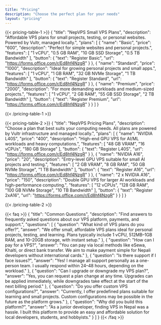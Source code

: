 ```yaml
---
title: "Pricing"
description: "Choose the perfect plan for your needs"
layout: "pricing"
---
```


{{< pricing-table-1 >}}
{
  "title": "NepVPS Small VPS Plans",
  "description": "Affordable VPS plans for small projects, testing, or personal websites. Powered by Vultr, managed locally.",
  "plans": [
    {
      "name": "Basic",
      "price": "600",
      "description": "Perfect for simple websites and personal projects.",
      "features": [
        "1 vCPU",
        "0.5 GB RAM",
        "10 GB SSD Storage",
        "0.5 TB Bandwidth"
      ],
      "button": {
        "text": "Register Basic",
        "url": "https://forms.office.com/r/Ed8hf4NzgR"
      }
    },
    {
      "name": "Standard",
      "price": "1000",
      "description": "Ideal for growing personal projects and small apps.",
      "features": [
        "1 vCPU",
        "1 GB RAM",
        "32 GB NVMe Storage",
        "1 TB Bandwidth"
      ],
      "button": {
        "text": "Register Standard",
        "url": "https://forms.office.com/r/Ed8hf4NzgR"
      }
    },
    {
      "name": "Premium",
      "price": "2000",
      "description": "For more demanding workloads and medium-sized projects.",
      "features": [
        "1 vCPU",
        "2 GB RAM",
        "55 GB SSD Storage",
        "2 TB Bandwidth"
      ],
      "button": {
        "text": "Register Premium",
        "url": "https://forms.office.com/r/Ed8hf4NzgR"
      }
    }
  ]
}

{{< /pricing-table-1 >}}

<div class="mt-16"></div>

{{< pricing-table-2 >}}
{
  "title": "NepVPS Pricing Plans",
  "description": "Choose a plan that best suits your computing needs. All plans are powered by Vultr infrastructure and managed locally.",
  "plans": [
    {
      "name": "NVIDIA L40S",
      "price": "400",
      "description": "High-end GPU VPS for AI/ML workloads and heavy computations.",
      "features": [
        "48 GB VRAM",
        "16 vCPUs",
        "180 GB Storage"
      ],
      "button": {
        "text": "Register L40S",
        "url": "https://forms.office.com/r/Ed8hf4NzgR"
      }
    },
    {
      "name": "NVIDIA A16",
      "price": "20",
      "description": "Entry-level GPU VPS suitable for small AI projects and testing.",
      "features": [
        "2 GB VRAM",
        "8 GB RAM",
        "50 GB NVMe Storage",
        "1 TB Bandwidth"
      ],
      "button": {
        "text": "Register A16",
        "url": "https://forms.office.com/r/Ed8hf4NzgR"
      }
    },
    {
      "name": "2 x NVIDIA A16",
      "price": "150",
      "description": "Double GPU VPS for larger AI workloads and high-performance computing.",
      "features": [
        "12 vCPUs",
        "128 GB RAM",
        "100 GB NVMe Storage",
        "10 TB Bandwidth"
      ],
      "button": {
        "text": "Register 2xA16",
        "url": "https://forms.office.com/r/Ed8hf4NzgR"
      }
    }
  ]
}

{{< /pricing-table-2 >}}

{{< faq >}}
{
    "title": "Common Questions",
    "description": "Find answers to frequently asked questions about our VPS platform, payments, and support.",
    "questions": [
        {
            "question": "What kind of VPS plans do you offer?",
            "answer": "We offer small, affordable VPS plans ideal for personal projects, testing, and learning. Plans typically include 1 vCPU, 512MB–1GB RAM, and 10–20GB storage, with instant setup."
        },
        {
            "question": "How can I pay for a VPS?",
            "answer": "You can pay via local methods like eSewa, Khalti, or direct bank transfer. We aim to make payment simple for Nepali developers without international cards."
        },
        {
            "question": "Is there support if I face issues?",
            "answer": "Yes! I manage all support personally as a one-person team. I usually respond within 24–48 hours, depending on the workload."
        },
        {
            "question": "Can I upgrade or downgrade my VPS plan?",
            "answer": "Yes, you can request a plan change at any time. Upgrades can be applied immediately, while downgrades take effect at the start of the next billing period."
        },
        {
            "question": "Do you offer custom VPS configurations?",
            "answer": "Currently, I offer predefined plans suitable for learning and small projects. Custom configurations may be possible in the future as the platform grows."
        },
        {
            "question": "Why did you build this platform?",
            "answer": "As a junior developer, finding VPS in Nepal was a hassle. I built this platform to provide an easy and affordable solution for local developers, students, and hobbyists."
        }
    ]
}
{{< /faq >}}
